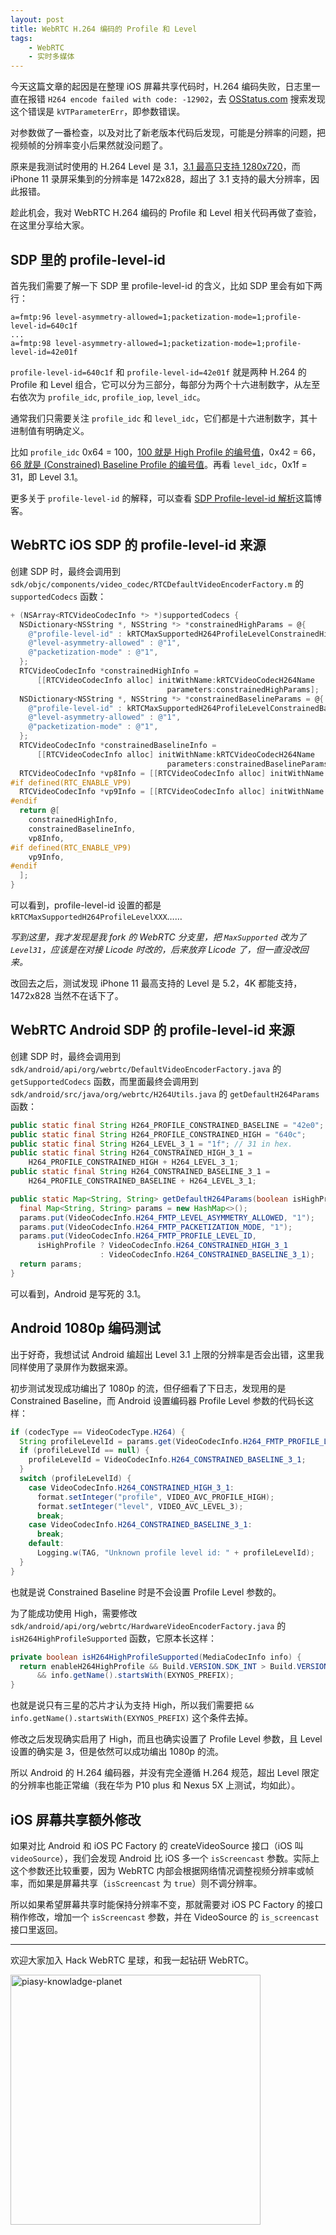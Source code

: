 ```yaml
---
layout: post
title: WebRTC H.264 编码的 Profile 和 Level
tags:
    - WebRTC
    - 实时多媒体
---
```


今天这篇文章的起因是在整理 iOS 屏幕共享代码时，H.264 编码失败，日志里一直在报错 `H264 encode failed with code: -12902`，去 [OSStatus.com](https://www.osstatus.com/search/results?platform=all&framework=all&search=-12902) 搜索发现这个错误是 `kVTParameterErr`，即参数错误。

对参数做了一番检查，以及对比了新老版本代码后发现，可能是分辨率的问题，把视频帧的分辨率变小后果然就没问题了。

原来是我测试时使用的 H.264 Level 是 3.1，[3.1 最高只支持 1280x720](https://en.wikipedia.org/wiki/Advanced_Video_Coding#Levels)，而 iPhone 11 录屏采集到的分辨率是 1472x828，超出了 3.1 支持的最大分辨率，因此报错。

趁此机会，我对 WebRTC H.264 编码的 Profile 和 Level 相关代码再做了查验，在这里分享给大家。

## SDP 里的 profile-level-id

首先我们需要了解一下 SDP 里 profile-level-id 的含义，比如 SDP 里会有如下两行：

```
a=fmtp:96 level-asymmetry-allowed=1;packetization-mode=1;profile-level-id=640c1f
...
a=fmtp:98 level-asymmetry-allowed=1;packetization-mode=1;profile-level-id=42e01f
```

`profile-level-id=640c1f` 和 `profile-level-id=42e01f` 就是两种 H.264 的 Profile 和 Level 组合，它可以分为三部分，每部分为两个十六进制数字，从左至右依次为 `profile_idc`, `profile_iop`, `level_idc`。

通常我们只需要关注 `profile_idc` 和 `level_idc`，它们都是十六进制数字，其十进制值有明确定义。

比如 `profile_idc` 0x64 = 100，[100 就是 High Profile 的编号值](https://en.wikipedia.org/wiki/Advanced_Video_Coding#Profiles)，0x42 = 66，[66 就是 (Constrained) Baseline Profile 的编号值](https://en.wikipedia.org/wiki/Advanced_Video_Coding#Profiles)。再看 `level_idc`，0x1f = 31，即 Level 3.1。

更多关于 `profile-level-id` 的解释，可以查看 [SDP Profile-level-id 解析](https://blog.csdn.net/liang12360640/article/details/52096499)这篇博客。

## WebRTC iOS SDP 的 profile-level-id 来源

创建 SDP 时，最终会调用到 `sdk/objc/components/video_codec/RTCDefaultVideoEncoderFactory.m` 的 `supportedCodecs` 函数：

```objective-c
+ (NSArray<RTCVideoCodecInfo *> *)supportedCodecs {
  NSDictionary<NSString *, NSString *> *constrainedHighParams = @{
    @"profile-level-id" : kRTCMaxSupportedH264ProfileLevelConstrainedHigh,
    @"level-asymmetry-allowed" : @"1",
    @"packetization-mode" : @"1",
  };
  RTCVideoCodecInfo *constrainedHighInfo =
      [[RTCVideoCodecInfo alloc] initWithName:kRTCVideoCodecH264Name
                                   parameters:constrainedHighParams];
  NSDictionary<NSString *, NSString *> *constrainedBaselineParams = @{
    @"profile-level-id" : kRTCMaxSupportedH264ProfileLevelConstrainedBaseline,
    @"level-asymmetry-allowed" : @"1",
    @"packetization-mode" : @"1",
  };
  RTCVideoCodecInfo *constrainedBaselineInfo =
      [[RTCVideoCodecInfo alloc] initWithName:kRTCVideoCodecH264Name
                                   parameters:constrainedBaselineParams];
  RTCVideoCodecInfo *vp8Info = [[RTCVideoCodecInfo alloc] initWithName:kRTCVideoCodecVp8Name];
#if defined(RTC_ENABLE_VP9)
  RTCVideoCodecInfo *vp9Info = [[RTCVideoCodecInfo alloc] initWithName:kRTCVideoCodecVp9Name];
#endif
  return @[
    constrainedHighInfo,
    constrainedBaselineInfo,
    vp8Info,
#if defined(RTC_ENABLE_VP9)
    vp9Info,
#endif
  ];
}
```

可以看到，profile-level-id 设置的都是 `kRTCMaxSupportedH264ProfileLevelXXX`……

_写到这里，我才发现是我 fork 的 WebRTC 分支里，把 `MaxSupported` 改为了 `Level31`，应该是在对接 Licode 时改的，后来放弃 Licode 了，但一直没改回来。_

改回去之后，测试发现 iPhone 11 最高支持的 Level 是 5.2，4K 都能支持，1472x828 当然不在话下了。

## WebRTC Android SDP 的 profile-level-id 来源

创建 SDP 时，最终会调用到 `sdk/android/api/org/webrtc/DefaultVideoEncoderFactory.java` 的 `getSupportedCodecs` 函数，而里面最终会调用到 `sdk/android/src/java/org/webrtc/H264Utils.java` 的 `getDefaultH264Params` 函数：

```java
public static final String H264_PROFILE_CONSTRAINED_BASELINE = "42e0";
public static final String H264_PROFILE_CONSTRAINED_HIGH = "640c";
public static final String H264_LEVEL_3_1 = "1f"; // 31 in hex.
public static final String H264_CONSTRAINED_HIGH_3_1 =
    H264_PROFILE_CONSTRAINED_HIGH + H264_LEVEL_3_1;
public static final String H264_CONSTRAINED_BASELINE_3_1 =
    H264_PROFILE_CONSTRAINED_BASELINE + H264_LEVEL_3_1;

public static Map<String, String> getDefaultH264Params(boolean isHighProfile) {
  final Map<String, String> params = new HashMap<>();
  params.put(VideoCodecInfo.H264_FMTP_LEVEL_ASYMMETRY_ALLOWED, "1");
  params.put(VideoCodecInfo.H264_FMTP_PACKETIZATION_MODE, "1");
  params.put(VideoCodecInfo.H264_FMTP_PROFILE_LEVEL_ID,
      isHighProfile ? VideoCodecInfo.H264_CONSTRAINED_HIGH_3_1
                    : VideoCodecInfo.H264_CONSTRAINED_BASELINE_3_1);
  return params;
}
```

可以看到，Android 是写死的 3.1。

## Android 1080p 编码测试

出于好奇，我想试试 Android 编超出 Level 3.1 上限的分辨率是否会出错，这里我同样使用了录屏作为数据来源。

初步测试发现成功编出了 1080p 的流，但仔细看了下日志，发现用的是 Constrained Baseline，而 Android 设置编码器 Profile Level 参数的代码长这样：

```java
if (codecType == VideoCodecType.H264) {
  String profileLevelId = params.get(VideoCodecInfo.H264_FMTP_PROFILE_LEVEL_ID);
  if (profileLevelId == null) {
    profileLevelId = VideoCodecInfo.H264_CONSTRAINED_BASELINE_3_1;
  }
  switch (profileLevelId) {
    case VideoCodecInfo.H264_CONSTRAINED_HIGH_3_1:
      format.setInteger("profile", VIDEO_AVC_PROFILE_HIGH);
      format.setInteger("level", VIDEO_AVC_LEVEL_3);
      break;
    case VideoCodecInfo.H264_CONSTRAINED_BASELINE_3_1:
      break;
    default:
      Logging.w(TAG, "Unknown profile level id: " + profileLevelId);
  }
}
```

也就是说 Constrained Baseline 时是不会设置 Profile Level 参数的。

为了能成功使用 High，需要修改 `sdk/android/api/org/webrtc/HardwareVideoEncoderFactory.java` 的 `isH264HighProfileSupported` 函数，它原本长这样：

```java
private boolean isH264HighProfileSupported(MediaCodecInfo info) {
  return enableH264HighProfile && Build.VERSION.SDK_INT > Build.VERSION_CODES.M
      && info.getName().startsWith(EXYNOS_PREFIX);
}
```

也就是说只有三星的芯片才认为支持 High，所以我们需要把 `&& info.getName().startsWith(EXYNOS_PREFIX)` 这个条件去掉。

修改之后发现确实启用了 High，而且也确实设置了 Profile Level 参数，且 Level 设置的确实是 3，但是依然可以成功编出 1080p 的流。

所以 Android 的 H.264 编码器，并没有完全遵循 H.264 规范，超出 Level 限定的分辨率也能正常编（我在华为 P10 plus 和 Nexus 5X 上测试，均如此）。

## iOS 屏幕共享额外修改

如果对比 Android 和 iOS PC Factory 的 createVideoSource 接口（iOS 叫 `videoSource`），我们会发现 Android 比 iOS 多一个 `isScreencast` 参数。实际上这个参数还比较重要，因为 WebRTC 内部会根据网络情况调整视频分辨率或帧率，而如果是屏幕共享（`isScreencast` 为 `true`）则不调分辨率。

所以如果希望屏幕共享时能保持分辨率不变，那就需要对 iOS PC Factory 的接口稍作修改，增加一个 `isScreencast` 参数，并在 VideoSource 的 `is_screencast` 接口里返回。

---

欢迎大家加入 Hack WebRTC 星球，和我一起钻研 WebRTC。

<img src="https://imgs.piasy.com/2019-11-14-piasy-knowladge-planet.jpeg" alt="piasy-knowladge-planet" style="height:400px">
